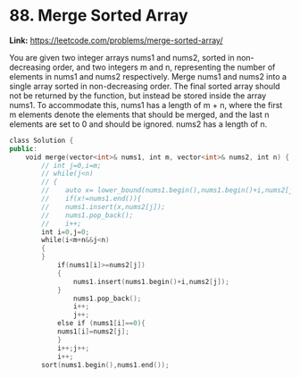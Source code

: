 # 88. Merge Sorted Array

**Link:** https://leetcode.com/problems/merge-sorted-array/

You are given two integer arrays nums1 and nums2, sorted in non-decreasing order, and two integers m and n, representing the number of elements in nums1 and nums2 respectively. Merge nums1 and nums2 into a single array sorted in non-decreasing order. The final sorted array should not be returned by the function, but instead be stored inside the array nums1. To accommodate this, nums1 has a length of m + n, where the first m elements denote the elements that should be merged, and the last n elements are set to 0 and should be ignored. nums2 has a length of n.

```cpp
class Solution {
public:
    void merge(vector<int>& nums1, int m, vector<int>& nums2, int n) {
        // int j=0,i=m;
        // while(j<n)
        // {
        //    auto x= lower_bound(nums1.begin(),nums1.begin()+i,nums2[j]);
        //    if(x!=nums1.end()){
        //    nums1.insert(x,nums2[j]);
        //    nums1.pop_back();
        //    i++;
        int i=0,j=0;
        while(i<m+n&&j<n)
        {
        }
            if(nums1[i]>=nums2[j])
            {
                nums1.insert(nums1.begin()+i,nums2[j]);
            }
                nums1.pop_back();
                i++;
                j++;
            else if (nums1[i]==0){
            nums1[i]=nums2[j];
            }
            i++;j++;
            i++;
        sort(nums1.begin(),nums1.end());
```
